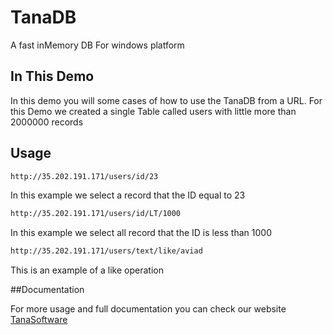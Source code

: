 # TanaDB
A fast inMemory DB For windows platform

## In This Demo
In this demo you will some cases of how to use the TanaDB from a URL.
For this Demo we created a single Table called users with little more than 2000000 records

## Usage
```html
http://35.202.191.171/users/id/23
``` 

In this example we select a record that the ID equal to 23


```html
http://35.202.191.171/users/id/LT/1000
``` 

In this example we select all record that the ID is less than 1000


```html
http://35.202.191.171/users/text/like/aviad
```

This is an example of a like operation




##Documentation

For more usage and full documentation you can check our website [TanaSoftware](http://tanasoftware.com/)


 


 
